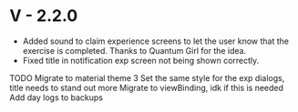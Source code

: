 # V - 2.2.0

- Added sound to claim experience screens to let the user know that the exercise is completed. Thanks to Quantum Girl for the idea.
- Fixed title in notification exp screen not being shown correctly.

TODO
Migrate to material theme 3
Set the same style for the exp dialogs, title needs to stand out more
Migrate to viewBinding, idk if this is needed
Add day logs to backups